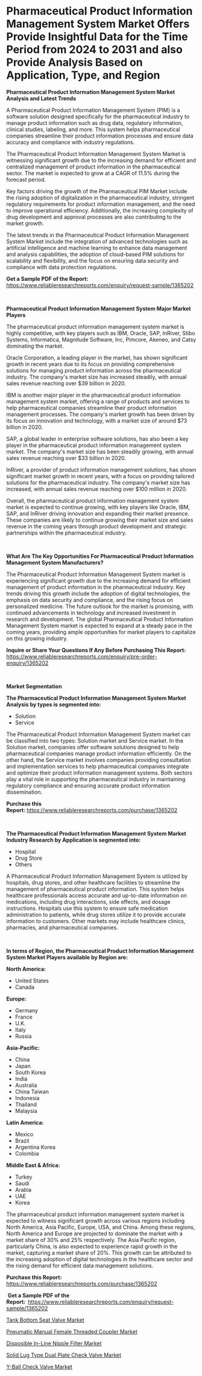 <p><h1>Pharmaceutical Product Information Management System Market Offers Provide Insightful Data for the Time Period from 2024 to 2031 and also Provide Analysis Based on Application, Type, and Region</h1></p><p><strong>Pharmaceutical Product Information Management System Market Analysis and Latest Trends</strong></p>
<p><p>A Pharmaceutical Product Information Management System (PIM) is a software solution designed specifically for the pharmaceutical industry to manage product information such as drug data, regulatory information, clinical studies, labeling, and more. This system helps pharmaceutical companies streamline their product information processes and ensure data accuracy and compliance with industry regulations.</p><p>The Pharmaceutical Product Information Management System Market is witnessing significant growth due to the increasing demand for efficient and centralized management of product information in the pharmaceutical sector. The market is expected to grow at a CAGR of 11.5% during the forecast period.</p><p>Key factors driving the growth of the Pharmaceutical PIM Market include the rising adoption of digitalization in the pharmaceutical industry, stringent regulatory requirements for product information management, and the need to improve operational efficiency. Additionally, the increasing complexity of drug development and approval processes are also contributing to the market growth.</p><p>The latest trends in the Pharmaceutical Product Information Management System Market include the integration of advanced technologies such as artificial intelligence and machine learning to enhance data management and analysis capabilities, the adoption of cloud-based PIM solutions for scalability and flexibility, and the focus on ensuring data security and compliance with data protection regulations.</p></p>
<p><strong>Get a Sample PDF of the Report:&nbsp;</strong> <a href="https://www.reliableresearchreports.com/enquiry/request-sample/1365202">https://www.reliableresearchreports.com/enquiry/request-sample/1365202</a></p>
<p>&nbsp;</p>
<p><strong>Pharmaceutical Product Information Management System Major Market Players</strong></p>
<p><p>The pharmaceutical product information management system market is highly competitive, with key players such as IBM, Oracle, SAP, InRiver, Stibo Systems, Informatica, Magnitude Software, Inc, Pimcore, Akeneo, and Catsy dominating the market.</p><p>Oracle Corporation, a leading player in the market, has shown significant growth in recent years due to its focus on providing comprehensive solutions for managing product information across the pharmaceutical industry. The company's market size has increased steadily, with annual sales revenue reaching over $39 billion in 2020.</p><p>IBM is another major player in the pharmaceutical product information management system market, offering a range of products and services to help pharmaceutical companies streamline their product information management processes. The company's market growth has been driven by its focus on innovation and technology, with a market size of around $73 billion in 2020.</p><p>SAP, a global leader in enterprise software solutions, has also been a key player in the pharmaceutical product information management system market. The company's market size has been steadily growing, with annual sales revenue reaching over $33 billion in 2020.</p><p>InRiver, a provider of product information management solutions, has shown significant market growth in recent years, with a focus on providing tailored solutions for the pharmaceutical industry. The company's market size has increased, with annual sales revenue reaching over $100 million in 2020.</p><p>Overall, the pharmaceutical product information management system market is expected to continue growing, with key players like Oracle, IBM, SAP, and InRiver driving innovation and expanding their market presence. These companies are likely to continue growing their market size and sales revenue in the coming years through product development and strategic partnerships within the pharmaceutical industry.</p></p>
<p>&nbsp;</p>
<p><strong>What Are The Key Opportunities For Pharmaceutical Product Information Management System Manufacturers?</strong></p>
<p><p>The Pharmaceutical Product Information Management System market is experiencing significant growth due to the increasing demand for efficient management of product information in the pharmaceutical industry. Key trends driving this growth include the adoption of digital technologies, the emphasis on data security and compliance, and the rising focus on personalized medicine. The future outlook for the market is promising, with continued advancements in technology and increased investment in research and development. The global Pharmaceutical Product Information Management System market is expected to expand at a steady pace in the coming years, providing ample opportunities for market players to capitalize on this growing industry.</p></p>
<p><strong>Inquire or Share Your Questions If Any Before Purchasing This Report:</strong> <a href="https://www.reliableresearchreports.com/enquiry/pre-order-enquiry/1365202">https://www.reliableresearchreports.com/enquiry/pre-order-enquiry/1365202</a></p>
<p>&nbsp;</p>
<p><strong>Market Segmentation</strong></p>
<p><strong>The Pharmaceutical Product Information Management System Market Analysis by types is segmented into:</strong></p>
<p><ul><li>Solution</li><li>Service</li></ul></p>
<p><p>The Pharmaceutical Product Information Management System market can be classified into two types: Solution market and Service market. In the Solution market, companies offer software solutions designed to help pharmaceutical companies manage product information efficiently. On the other hand, the Service market involves companies providing consultation and implementation services to help pharmaceutical companies integrate and optimize their product information management systems. Both sectors play a vital role in supporting the pharmaceutical industry in maintaining regulatory compliance and ensuring accurate product information dissemination.</p></p>
<p><strong>Purchase this Report:&nbsp;</strong><a href="https://www.reliableresearchreports.com/purchase/1365202">https://www.reliableresearchreports.com/purchase/1365202</a></p>
<p>&nbsp;</p>
<p><strong>The Pharmaceutical Product Information Management System Market Industry Research by Application is segmented into:</strong></p>
<p><ul><li>Hospital</li><li>Drug Store</li><li>Others</li></ul></p>
<p><p>A Pharmaceutical Product Information Management System is utilized by hospitals, drug stores, and other healthcare facilities to streamline the management of pharmaceutical product information. This system helps healthcare professionals access accurate and up-to-date information on medications, including drug interactions, side effects, and dosage instructions. Hospitals use this system to ensure safe medication administration to patients, while drug stores utilize it to provide accurate information to customers. Other markets may include healthcare clinics, pharmacies, and pharmaceutical companies.</p></p>
<p>&nbsp;</p>
<p><strong>In terms of Region, the Pharmaceutical Product Information Management System Market Players available by Region are:</strong></p>
<p>
    <p> <strong> North America: </strong>
        <ul>
            <li>United States</li>
            <li>Canada</li>
        </ul>
        </p> 
    <p> <strong> Europe: </strong>
        <ul>
            <li>Germany</li>
            <li>France</li>
            <li>U.K.</li>
            <li>Italy</li>
            <li>Russia</li>
        </ul>
        </p> 
    <p> <strong> Asia-Pacific: </strong>
        <ul>
            <li>China</li>
            <li>Japan</li>
            <li>South Korea</li>
            <li>India</li>
            <li>Australia</li>
            <li>China Taiwan</li>
            <li>Indonesia</li>
            <li>Thailand</li>
            <li>Malaysia</li>
        </ul>
        </p> 
    <p> <strong> Latin America: </strong>
        <ul>
            <li>Mexico</li>
            <li>Brazil</li>
            <li>Argentina Korea</li>
            <li>Colombia</li>
        </ul>
        </p> 
    <p> <strong> Middle East & Africa: </strong>
        <ul>
            <li>Turkey</li>
            <li>Saudi</li>
            <li>Arabia</li>
            <li>UAE</li>
            <li>Korea</li>
        </ul>
    </p>
    </p>
<p><p>The pharmaceutical product information management system market is expected to witness significant growth across various regions including North America, Asia Pacific, Europe, USA, and China. Among these regions, North America and Europe are projected to dominate the market with a market share of 30% and 25% respectively. The Asia Pacific region, particularly China, is also expected to experience rapid growth in the market, capturing a market share of 20%. This growth can be attributed to the increasing adoption of digital technologies in the healthcare sector and the rising demand for efficient data management solutions.</p></p>
<p><strong>Purchase this Report: </strong><a href="https://www.reliableresearchreports.com/purchase/1365202">https://www.reliableresearchreports.com/purchase/1365202</a></p>
<p>&nbsp;<strong>Get a Sample PDF of the Report:&nbsp;&nbsp;</strong><a href="https://www.reliableresearchreports.com/enquiry/request-sample/1365202">https://www.reliableresearchreports.com/enquiry/request-sample/1365202</a></p>
<p><strong></strong></p>
<p><p><a href="https://medium.com/@simonepurdy/analyzing-tank-bottom-seat-valve-market-global-industry-perspective-and-forecast-2024-to-2031-fb76b683dba3">Tank Bottom Seat Valve Market</a></p><p><a href="https://medium.com/@simonepurdy/pneumatic-manual-female-threaded-coupler-market-research-report-its-history-and-forecast-2024-to-80fa573fde14">Pneumatic Manual Female Threaded Coupler Market</a></p><p><a href="https://medium.com/@simonepurdy/disposible-in-line-nipple-filter-market-insight-market-trends-growth-forecasted-from-2024-to-b93c4be3ca98">Disposible In-Line Nipple Filter Market</a></p><p><a href="https://medium.com/p/47df64a01174/edit">Solid Lug Type Dual Plate Check Valve Market</a></p><p><a href="https://medium.com/@ericahamill/y-ball-check-valve-market-furnishes-information-on-market-share-market-trends-and-market-growth-e7692cd99df7">Y-Ball Check Valve Market</a></p></p>